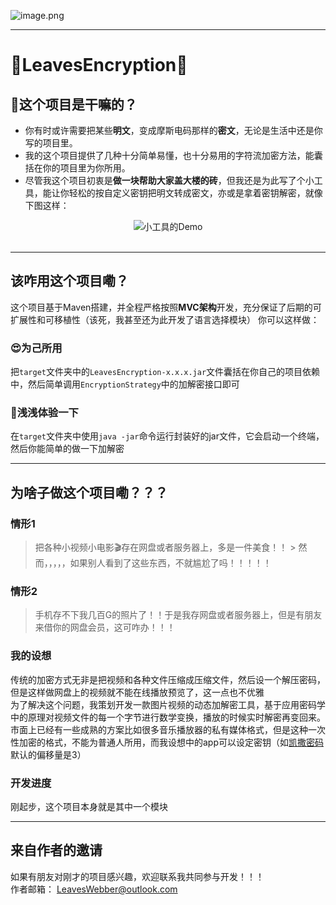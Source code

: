 ![image.png](https://leaves520-1326362500.cos.ap-nanjing.myqcloud.com/20241016165843.png)

--- 
# 🍃LeavesEncryption🍃
## 🙌这个项目是干嘛的？
- 你有时或许需要把某些**明文**，变成摩斯电码那样的**密文**，无论是生活中还是你写的项目里。
- 我的这个项目提供了几种十分简单易懂，也十分易用的字符流加密方法，能囊括在你的项目里为你所用。
- 尽管我这个项目初衷是**做一块帮助大家盖大楼的砖**，但我还是为此写了个小工具，能让你轻松的按自定义密钥把明文转成密文，亦或是拿着密钥解密，就像下图这样：  

<div style="text-align: center;">
    <img src="https://leaves520-1326362500.cos.ap-nanjing.myqcloud.com/20241016171815.png"
         alt="小工具的Demo">
</div><br>

--- 
## 该咋用这个项目嘞？
这个项目基于Maven搭建，并全程严格按照**MVC架构**开发，充分保证了后期的可扩展性和可移植性（该死，我甚至还为此开发了语言选择模块）  你可以这样做：
### 😍为己所用
把`target`文件夹中的`LeavesEncryption-x.x.x.jar`文件囊括在你自己的项目依赖中，然后简单调用`EncryptionStrategy`中的加解密接口即可

### 👻浅浅体验一下
在`target`文件夹中使用`java -jar`命令运行封装好的jar文件，它会启动一个终端，然后你能简单的做一下加解密

---
## 为啥子做这个项目嘞？？？
### 情形1
> 把各种小视频小电影🎬存在网盘或者服务器上，多是一件美食！！  > 然而，，，，，如果别人看到了这些东西，不就尴尬了吗！！！！！

### 情形2
> 手机存不下我几百G的照片了！！于是我存网盘或者服务器上，但是有朋友来借你的网盘会员，这可咋办！！！

### 我的设想
传统的加密方式无非是把视频和各种文件压缩成压缩文件，然后设一个解压密码，但是这样做网盘上的视频就不能在线播放预览了，这一点也不优雅  
为了解决这个问题，我策划开发一款图片视频的动态加解密工具，基于应用密码学中的原理对视频文件的每一个字节进行数学变换，播放的时候实时解密再变回来。  
市面上已经有一些成熟的方案比如很多音乐播放器的私有媒体格式，但是这种一次性加密的格式，不能为普通人所用，而我设想中的app可以设定密钥（如[凯撒密码](https://zh.wikipedia.org/wiki/%E5%87%B1%E6%92%92%E5%AF%86%E7%A2%BC)默认的偏移量是3）

### 开发进度
刚起步，这个项目本身就是其中一个模块

--- 
## 来自作者的邀请
如果有朋友对刚才的项目感兴趣，欢迎联系我共同参与开发！！！   
作者邮箱：  LeavesWebber@outlook.com
